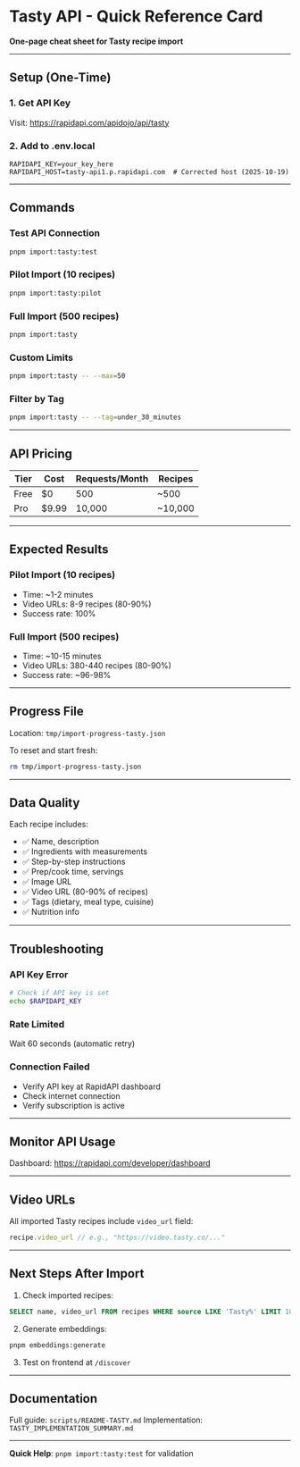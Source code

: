 # Tasty API - Quick Reference Card

**One-page cheat sheet for Tasty recipe import**

---

## Setup (One-Time)

### 1. Get API Key
Visit: https://rapidapi.com/apidojo/api/tasty

### 2. Add to .env.local
```env
RAPIDAPI_KEY=your_key_here
RAPIDAPI_HOST=tasty-api1.p.rapidapi.com  # Corrected host (2025-10-19)
```

---

## Commands

### Test API Connection
```bash
pnpm import:tasty:test
```

### Pilot Import (10 recipes)
```bash
pnpm import:tasty:pilot
```

### Full Import (500 recipes)
```bash
pnpm import:tasty
```

### Custom Limits
```bash
pnpm import:tasty -- --max=50
```

### Filter by Tag
```bash
pnpm import:tasty -- --tag=under_30_minutes
```

---

## API Pricing

| Tier | Cost | Requests/Month | Recipes |
|------|------|----------------|---------|
| Free | $0 | 500 | ~500 |
| Pro | $9.99 | 10,000 | ~10,000 |

---

## Expected Results

### Pilot Import (10 recipes)
- Time: ~1-2 minutes
- Video URLs: 8-9 recipes (80-90%)
- Success rate: 100%

### Full Import (500 recipes)
- Time: ~10-15 minutes
- Video URLs: 380-440 recipes (80-90%)
- Success rate: ~96-98%

---

## Progress File

Location: `tmp/import-progress-tasty.json`

To reset and start fresh:
```bash
rm tmp/import-progress-tasty.json
```

---

## Data Quality

Each recipe includes:
- ✅ Name, description
- ✅ Ingredients with measurements
- ✅ Step-by-step instructions
- ✅ Prep/cook time, servings
- ✅ Image URL
- ✅ Video URL (80-90% of recipes)
- ✅ Tags (dietary, meal type, cuisine)
- ✅ Nutrition info

---

## Troubleshooting

### API Key Error
```bash
# Check if API key is set
echo $RAPIDAPI_KEY
```

### Rate Limited
Wait 60 seconds (automatic retry)

### Connection Failed
- Verify API key at RapidAPI dashboard
- Check internet connection
- Verify subscription is active

---

## Monitor API Usage

Dashboard: https://rapidapi.com/developer/dashboard

---

## Video URLs

All imported Tasty recipes include `video_url` field:
```typescript
recipe.video_url // e.g., "https://video.tasty.co/..."
```

---

## Next Steps After Import

1. Check imported recipes:
```sql
SELECT name, video_url FROM recipes WHERE source LIKE 'Tasty%' LIMIT 10;
```

2. Generate embeddings:
```bash
pnpm embeddings:generate
```

3. Test on frontend at `/discover`

---

## Documentation

Full guide: `scripts/README-TASTY.md`
Implementation: `TASTY_IMPLEMENTATION_SUMMARY.md`

---

**Quick Help**: `pnpm import:tasty:test` for validation
